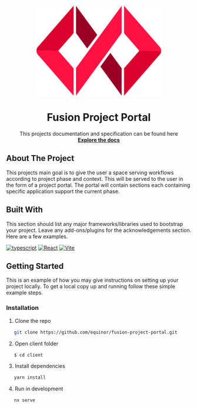 
<!-- PROJECT LOGO -->
<br />
<div align="center">
  <a href="https://github.com/othneildrew/Best-README-Template">
   <img src="../documentation/src/.vuepress/public/fusion.png" width="350">
  </a>

  <h1 align="center">Fusion Project Portal</h1>

  <p align="center">
    This projects documentation and specification can be found here 
    <br />
    <a href="https://equinor.github.io/fusion-project-portal/"><strong>Explore the docs</strong></a>
    <br />
  </p>
</div>

## About The Project

This projects main goal is to give the user a space serving workflows according to project phase and context. This will be served to the user in the form of a project portal. The portal will contain sections each containing specific application support the current phase. 

## Built With

This section should list any major frameworks/libraries used to bootstrap your project. Leave any add-ons/plugins for the acknowledgements section. Here are a few examples.

 [![typescript][Typescript]][Typescript-url]
 [![React][React.js]][React-url]
 [![Vite][Vite.js]][ViteJs-url]

## Getting Started

This is an example of how you may give instructions on setting up your project locally.
To get a local copy up and running follow these simple example steps.


### Installation


1. Clone the repo
```sh
   git clone https://github.com/equinor/fusion-project-portal.git
```
2. Open client folder
```sh
   $ cd client
```
3. Install dependencies
```sh
   yarn install
```
4. Run in development
```sh
   nx serve
```



[React.js]: https://img.shields.io/badge/React-20232A?style=for-the-badge&logo=react&logoColor=61DAFB
[React-url]: https://reactjs.org/
[Vite.js]: https://img.shields.io/badge/vite-20232A?style=for-the-badge&logo=vite&logoColor=61DAFB
[ViteJs-url]: https://vitejs.dev/
[Typescript]: https://img.shields.io/badge/typescript-20232A?style=for-the-badge&logo=typescript&logoColor=61DAFB
[Typescript-url]: https://typescriptlang.org
